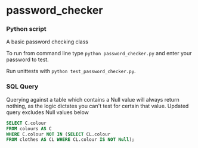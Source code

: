 # password_checker

### Python script

A basic password checking class

To run from command line type `python password_checker.py` and enter your password to test.

Run unittests with `python test_password_checker.py`.



### SQL Query

Querying against a table which contains a Null value will always return nothing, as the logic dictates you can't test for certain that value. Updated query excludes Null values below

```sql
SELECT C.colour
FROM colours AS C
WHERE C.colour NOT IN (SELECT CL.colour
FROM clothes AS CL WHERE CL.colour IS NOT Null);
```
